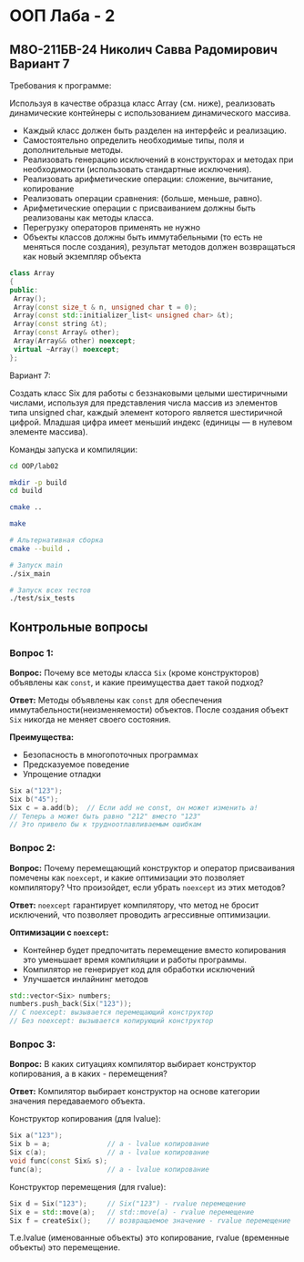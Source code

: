 # ООП Лаба - 2
## М8О-211БВ-24 Николич Савва Радомирович Вариант 7

Требования к программе:

Используя в качестве образца класс Array (см. ниже), реализовать динамические контейнеры с использованием динамического массива.
- Каждый класс должен быть разделен на интерфейс и реализацию.
- Самостоятельно определить необходимые типы, поля и дополнительные методы.
- Реализовать генерацию исключений в конструкторах и методах при необходимости (использовать
стандартные исключения).
- Реализовать арифметические операции: сложение, вычитание, копирование
- Реализовать операции сравнения: (больше, меньше, равно).
- Арифметические операции с присваиванием должны быть реализованы как методы класса.
- Перегрузку операторов применять не нужно
- Объекты классов должны быть иммутабельными (то есть не меняться после создания), результат методов должен возвращаться как новый экземпляр объекта
```c++
class Array
{
public:
 Array();
 Array(const size_t & n, unsigned char t = 0);
 Array(const std::initializer_list< unsigned char> &t);
 Array(const string &t);
 Array(const Array& other);
 Array(Array&& other) noexcept;
 virtual ~Array() noexcept;
};
```
Вариант 7:

Создать класс Six для работы с беззнаковыми целыми шестиричными числами, используя для представления
числа массив из элементов типа unsigned char, каждый элемент которого является шестиричной цифрой.
Младшая цифра имеет меньший индекс (единицы — в нулевом элементе массива). 

Команды запуска и компиляции:

```bash
cd OOP/lab02

mkdir -p build
cd build

cmake ..

make

# Альтернативная сборка
cmake --build .

# Запуск main
./six_main

# Запуск всех тестов
./test/six_tests
```


## Контрольные вопросы

### Вопрос 1:
**Вопрос:** Почему все методы класса `Six` (кроме конструкторов) объявлены как `const`, и какие преимущества дает такой подход?

**Ответ:** Методы объявлены как `const` для обеспечения иммутабельности(неизменяемости) объектов. После создания объект `Six` никогда не меняет своего состояния.

**Преимущества:**
- Безопасность в многопоточных программах
- Предсказуемое поведение
- Упрощение отладки

```cpp
Six a("123");
Six b("45");
Six c = a.add(b);  // Если add не const, он может изменить a!
// Теперь a может быть равно "212" вместо "123"
// Это привело бы к трудноотлавливаемым ошибкам
```

### Вопрос 2:
**Вопрос:** Почему перемещающий конструктор и оператор присваивания помечены как `noexcept`, и какие оптимизации это позволяет компилятору? Что произойдет, если убрать `noexcept` из этих методов?

**Ответ:** `noexcept` гарантирует компилятору, что метод не бросит исключений, что позволяет проводить агрессивные оптимизации.

**Оптимизации с `noexcept`:**
- Контейнер будет предпочитать перемещение вместо копирования это уменьшает время компиляции и работы программы.
- Компилятор не генерирует код для обработки исключений
- Улучшается инлайнинг методов

```cpp
std::vector<Six> numbers;
numbers.push_back(Six("123")); 
// С noexcept: вызывается перемещающий конструктор
// Без noexcept: вызывается копирующий конструктор
```

### Вопрос 3:
**Вопрос:** В каких ситуациях компилятор выбирает конструктор копирования, а в каких - перемещения? 

**Ответ:** Компилятор выбирает конструктор на основе категории значения передаваемого объекта.

Конструктор копирования (для lvalue):
```cpp
Six a("123");
Six b = a;              // a - lvalue копирование
Six c(a);               // a - lvalue копирование
void func(const Six& s);
func(a);                // a - lvalue копирование
```

Конструктор перемещения (для rvalue):
```cpp
Six d = Six("123");     // Six("123") - rvalue перемещение
Six e = std::move(a);   // std::move(a) - rvalue перемещение
Six f = createSix();    // возвращаемое значение - rvalue перемещение
```

Т.е.lvalue (именованные объекты) это копирование, rvalue (временные объекты) это  перемещение.
```